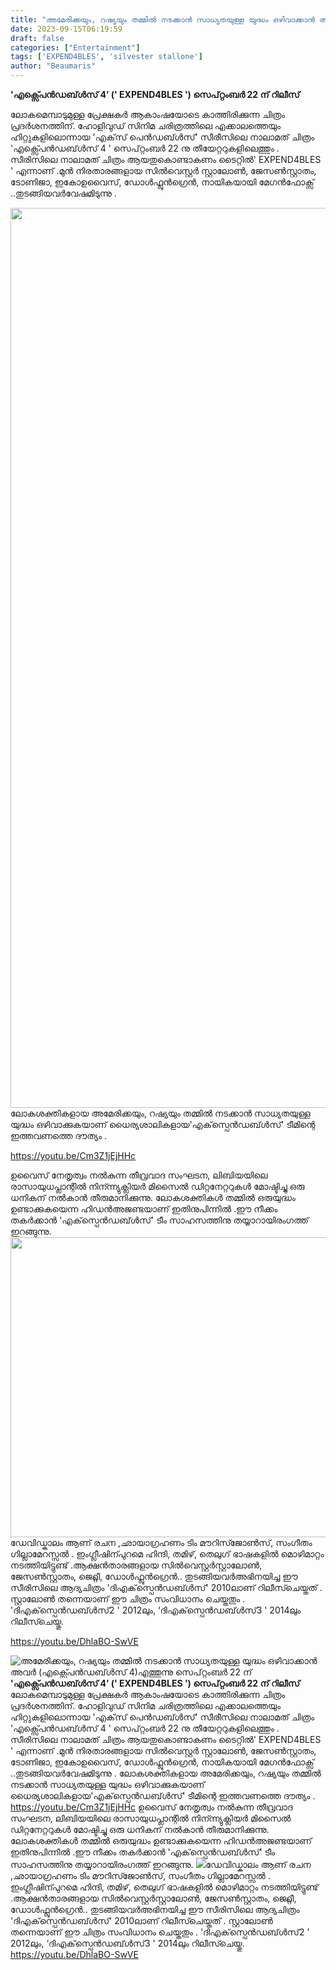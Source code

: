 ```yaml
---
title: "അമേരിക്കയും, റഷ്യയും തമ്മിൽ നടക്കാൻ സാധ്യതയുള്ള യുദ്ധം ഒഴിവാക്കാൻ അവർ (എക്സ്പെൻഡബ്ൾസ് 4)എത്തുന്നു സെപ്റ്റംബർ 22 ന്"
date: 2023-09-15T06:19:59
draft: false
categories: ["Entertainment"]
tags: ['EXPEND4BLES', 'silvester stallone']
author: "Beaumaris"
---
```


<strong>'എക്സ്പെൻഡബ്ൾസ് 4’ (' EXPEND4BLES ') സെപ്റ്റംബർ 22 ന് റിലീസ്</strong>

ലോകമെമ്പാടുമുള്ള പ്രേക്ഷകർ ആകാംഷയോടെ കാത്തിരിക്കുന്ന ചിത്രം പ്രദർശനത്തിന്. ഹോളിവുഡ് സിനിമ ചരിത്രത്തിലെ എക്കാലത്തെയും ഹിറ്റുകളിലൊന്നായ 'എക്‌സ് പെൻഡബ്ൾസ്' സീരീസിലെ നാലാമത് ചിത്രം 'എക്സ്പെൻഡബ്ൾസ് 4 ' സെപ്റ്റംബർ 22 നു തീയേറ്ററുകളിലെത്തും . സീരിസിലെ നാലാമത് ചിത്രം ആയതുകൊണ്ടാകണം ടൈറ്റിൽ' EXPEND4BLES ' എന്നാണ് .മുൻ നിരതാരങ്ങളായ സിൽവെസ്റ്റർ സ്റ്റാലോൺ, ജേസൺസ്റ്റാതം, ടോണിജാ, ഇകോഉവൈസ്, ഡോൾഫ്ലുൻഗ്രെൻ, നായികയായി മേഗൻഫോക്സ് ..തുടങ്ങിയവർവേഷമിടുന്നു .

<img class="size-full wp-image-420258 aligncenter" src="https://cdn.boolokam.com/articles/2023/09/fwfw-scaled.jpg" alt="" width="2560" height="1440" />ലോകശക്തികളായ അമേരിക്കയും, റഷ്യയും തമ്മിൽ നടക്കാൻ സാധ്യതയുള്ള യുദ്ധം ഒഴിവാക്കുകയാണ് ധൈര്യശാലികളായ'എക്‌സ്പെൻഡബ്ൾസ്' ടീമിന്റെ ഇത്തവണത്തെ ദൗത്യം .

https://youtu.be/Cm3Z1jEjHHc

ഉവൈസ് നേതൃത്വം നൽകുന്ന തീവ്രവാദ സംഘടന, ലിബിയയിലെ രാസായുധപ്ലാന്റിൽ നിന്ന്ന്യുക്ലിയർ മിസൈൽ ഡിറ്റനേറ്ററുകൾ മോഷ്ടിച്ചു ഒരു ധനികന് നൽകാൻ തീരുമാനിക്കുന്നു. ലോകശക്തികൾ തമ്മിൽ ഒരുയുദ്ധം ഉണ്ടാക്കുകയെന്ന ഹിഡൻഅജണ്ടയാണ് ഇതിനുപിന്നിൽ .ഈ നീക്കം തകർക്കാൻ 'എക്‌സ്പെൻഡബ്ൾസ്' ടീം സാഹസത്തിനു തയ്യാറായിരംഗത്ത് ഇറങ്ങുന്നു. <img class="size-full wp-image-420259 aligncenter" src="https://cdn.boolokam.com/articles/2023/09/vdvsv.webp" alt="" width="640" height="480" />ഡേവിഡ്കാലം ആണ് രചന ,ഛായാഗ്രഹണം ടിം മൗറിസ്ജോൺസ്‌, സംഗീതം ഗില്ലാമേറസ്സൽ . ഇംഗ്ലീഷിന്പുറമെ ഹിന്ദി, തമിഴ്, തെലുഗ് ഭാഷകളിൽ മൊഴിമാറ്റം നടത്തിയിട്ടുണ്ട് .ആക്ഷൻതാരങ്ങളായ സിൽവെസ്റ്റർസ്റ്റാലോൺ, ജേസൺസ്റ്റാതം, ജെറ്റ്ലീ, ഡോൾഫ്ലുൻഗ്രെൻ.. തുടങ്ങിയവർഅഭിനയിച്ച ഈ സീരിസിലെ ആദ്യചിത്രം 'ദിഎക്‌സ്പെൻഡബ്ൾസ്' 2010ലാണ് റിലീസ്ചെയ്തത് . സ്റ്റാലോൺ തന്നെയാണ് ഈ ചിത്രം സംവിധാനം ചെയ്തതും . 'ദിഎക്‌സ്പെൻഡബ്ൾസ്2 ' 2012ലും, ‘ദിഎക്‌സ്പെൻഡബ്ൾസ്3 ' 2014ലും റിലീസ്ചെയ്തു.

https://youtu.be/DhlaBO-SwVE


![അമേരിക്കയും, റഷ്യയും തമ്മിൽ നടക്കാൻ സാധ്യതയുള്ള യുദ്ധം ഒഴിവാക്കാൻ അവർ (എക്സ്പെൻഡബ്ൾസ് 4)എത്തുന്നു സെപ്റ്റംബർ 22 ന്](https://cdn.boolokam.com/articles/2023/09/fwfw-scaled.jpg)**'എക്സ്പെൻഡബ്ൾസ് 4’ (' EXPEND4BLES ') സെപ്റ്റംബർ 22 ന് റിലീസ്** ലോകമെമ്പാടുമുള്ള പ്രേക്ഷകർ ആകാംഷയോടെ കാത്തിരിക്കുന്ന ചിത്രം പ്രദർശനത്തിന്. ഹോളിവുഡ് സിനിമ ചരിത്രത്തിലെ എക്കാലത്തെയും ഹിറ്റുകളിലൊന്നായ 'എക്‌സ് പെൻഡബ്ൾസ്' സീരീസിലെ നാലാമത് ചിത്രം 'എക്സ്പെൻഡബ്ൾസ് 4 ' സെപ്റ്റംബർ 22 നു തീയേറ്ററുകളിലെത്തും . സീരിസിലെ നാലാമത് ചിത്രം ആയതുകൊണ്ടാകണം ടൈറ്റിൽ' EXPEND4BLES ' എന്നാണ് .മുൻ നിരതാരങ്ങളായ സിൽവെസ്റ്റർ സ്റ്റാലോൺ, ജേസൺസ്റ്റാതം, ടോണിജാ, ഇകോഉവൈസ്, ഡോൾഫ്ലുൻഗ്രെൻ, നായികയായി മേഗൻഫോക്സ് ..തുടങ്ങിയവർവേഷമിടുന്നു . ലോകശക്തികളായ അമേരിക്കയും, റഷ്യയും തമ്മിൽ നടക്കാൻ സാധ്യതയുള്ള യുദ്ധം ഒഴിവാക്കുകയാണ് ധൈര്യശാലികളായ'എക്‌സ്പെൻഡബ്ൾസ്' ടീമിന്റെ ഇത്തവണത്തെ ദൗത്യം . https://youtu.be/Cm3Z1jEjHHc ഉവൈസ് നേതൃത്വം നൽകുന്ന തീവ്രവാദ സംഘടന, ലിബിയയിലെ രാസായുധപ്ലാന്റിൽ നിന്ന്ന്യുക്ലിയർ മിസൈൽ ഡിറ്റനേറ്ററുകൾ മോഷ്ടിച്ചു ഒരു ധനികന് നൽകാൻ തീരുമാനിക്കുന്നു. ലോകശക്തികൾ തമ്മിൽ ഒരുയുദ്ധം ഉണ്ടാക്കുകയെന്ന ഹിഡൻഅജണ്ടയാണ് ഇതിനുപിന്നിൽ .ഈ നീക്കം തകർക്കാൻ 'എക്‌സ്പെൻഡബ്ൾസ്' ടീം സാഹസത്തിനു തയ്യാറായിരംഗത്ത് ഇറങ്ങുന്നു. ![](https://cdn.boolokam.com/articles/2023/09/vdvsv.webp)ഡേവിഡ്കാലം ആണ് രചന ,ഛായാഗ്രഹണം ടിം മൗറിസ്ജോൺസ്‌, സംഗീതം ഗില്ലാമേറസ്സൽ . ഇംഗ്ലീഷിന്പുറമെ ഹിന്ദി, തമിഴ്, തെലുഗ് ഭാഷകളിൽ മൊഴിമാറ്റം നടത്തിയിട്ടുണ്ട് .ആക്ഷൻതാരങ്ങളായ സിൽവെസ്റ്റർസ്റ്റാലോൺ, ജേസൺസ്റ്റാതം, ജെറ്റ്ലീ, ഡോൾഫ്ലുൻഗ്രെൻ.. തുടങ്ങിയവർഅഭിനയിച്ച ഈ സീരിസിലെ ആദ്യചിത്രം 'ദിഎക്‌സ്പെൻഡബ്ൾസ്' 2010ലാണ് റിലീസ്ചെയ്തത് . സ്റ്റാലോൺ തന്നെയാണ് ഈ ചിത്രം സംവിധാനം ചെയ്തതും . 'ദിഎക്‌സ്പെൻഡബ്ൾസ്2 ' 2012ലും, ‘ദിഎക്‌സ്പെൻഡബ്ൾസ്3 ' 2014ലും റിലീസ്ചെയ്തു. https://youtu.be/DhlaBO-SwVE
